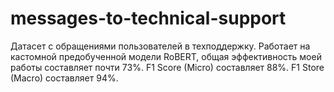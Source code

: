 # messages-to-technical-support
Датасет с обращениями пользователей в техподдержку.
Работает на кастомной предобученной модели RoBERT, общая эффективность моей работы составляет почти 73%.
F1 Score (Micro) составляет 88%. 
F1 Store (Macro) составляет 94%. 
